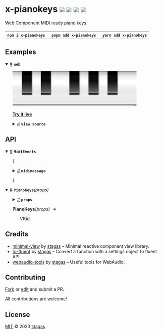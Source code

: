 

<h1>
x-pianokeys <a href="https://npmjs.org/package/x-pianokeys"><img src="https://img.shields.io/badge/npm-v3.1.0-F00.svg?colorA=000"/></a> <a href="src"><img src="https://img.shields.io/badge/loc-693-FFF.svg?colorA=000"/></a> <a href="https://cdn.jsdelivr.net/npm/x-pianokeys@3.1.0/dist/x-pianokeys.min.js"><img src="https://img.shields.io/badge/brotli-11.2K-333.svg?colorA=000"/></a> <a href="LICENSE"><img src="https://img.shields.io/badge/license-MIT-F0B.svg?colorA=000"/></a>
</h1>

<p></p>

Web Component MIDI ready piano keys.

<h4>
<table><tr><td title="Triple click to select and copy paste">
<code>npm i x-pianokeys </code>
</td><td title="Triple click to select and copy paste">
<code>pnpm add x-pianokeys </code>
</td><td title="Triple click to select and copy paste">
<code>yarn add x-pianokeys</code>
</td></tr></table>
</h4>

## Examples

<details id="example$web" title="web" open><summary><span><a href="#example$web">#</a></span>  <code><strong>web</strong></code></summary>  <ul><p></p>  <a href="https://stagas.github.io/x-pianokeys/example/web.html"><img width="400" src="example/web.webp"></img>  <p><strong>Try it live</strong></p></a>    <details id="source$web" title="web source code" ><summary><span><a href="#source$web">#</a></span>  <code><strong>view source</strong></code></summary>  <a href="example/web.tsx">example/web.tsx</a>  <p>

```tsx
/** @jsxImportSource minimal-view */

import { render } from 'minimal-view'

import { PianoKeys } from 'x-pianokeys'

document.body.innerHTML = /*html*/ `
<style>
html, body {
  width: 100%;
  height: 100%;
}
.piano {
  resize: both;
  overflow: hidden;
}
</style>
<div id="demo" style="display: flex; gap:20px"></div>
`
const audioContext = new AudioContext()
render(
  <>
    <div style="height:250px;width:50px">
    <PianoKeys
      halfOctaves={3}
      startHalfOctave={1}
      vertical
      audioContext={audioContext}
      onMidiEvent={() => { }}
    />
    </div>

    <div style="height:250px;width:50px">
    <PianoKeys
      halfOctaves={2}
      startHalfOctave={1}
      vertical
      audioContext={audioContext}
      onMidiEvent={() => { }}
    />
    </div>

    <div style="height:250px;width:50px">
    <PianoKeys
      halfOctaves={3}
      startHalfOctave={0}
      vertical
      audioContext={audioContext}
      onMidiEvent={() => { }}
    />
    </div>

    <div style="height:250px;width:50px">
    <PianoKeys
      halfOctaves={2}
      startHalfOctave={0}
      vertical
      audioContext={audioContext}
      onMidiEvent={() => { }}
    />
    </div>
  </>,
  document.getElementById('demo')!
)
// setTimeout(() => {
//   document.querySelector('x-piano')!.turnOnKey(2)
//   document.querySelector('x-piano')!.turnOnKey(5)
//   document.querySelector('x-piano')!.turnOnKey(3)
// }, 1000)
// <div class="piano" style="width:100px;height:350px;">
//   <x-piano vertical onmidimessage="console.log(event)"></x-piano>
// </div>

// for demo: requestAnimationFrame <- for shoty
// const pianos = document.querySelectorAll('x-piano') as NodeListOf<PianoKeysElement>
// let ivl = setInterval(() => {
//   const piano = pianos[Math.random() * pianos.length | 0]
//   const note = Math.random() * 20 | 0
//   piano.turnOnKey?.(note)
//   setTimeout(() => piano.turnOffKey?.(note), Math.random() * 1500)
// }, 50)
// setTimeout(() => {
//   clearInterval(ivl)
// }, 1000)
```

</p>
</details></ul></details>


## API

<p>  <details id="MidiEvents$1" title="TypeAlias" open><summary><span><a href="#MidiEvents$1">#</a></span>  <code><strong>MidiEvents</strong></code>    </summary>  <a href=""></a>  <ul><p>{<p>  <details id="midimessage$3" title="Property" ><summary><span><a href="#midimessage$3">#</a></span>  <code><strong>midimessage</strong></code>    </summary>  <a href=""></a>  <ul><p><span>WebMidi.MIDIMessageEvent</span></p>        </ul></details></p>}</p>        </ul></details><details id="PianoKeys$4" title="Function" open><summary><span><a href="#PianoKeys$4">#</a></span>  <code><strong>PianoKeys</strong></code><em>(props)</em>    </summary>  <a href=""></a>  <ul>    <p>    <details id="props$6" title="Parameter" ><summary><span><a href="#props$6">#</a></span>  <code><strong>props</strong></code>    </summary>    <ul><p><span>props</span></p>        </ul></details>  <p><strong>PianoKeys</strong><em>(props)</em>  &nbsp;=&gt;  <ul><span>VKid</span></ul></p></p>    </ul></details></p>

## Credits
- [minimal-view](https://npmjs.org/package/minimal-view) by [stagas](https://github.com/stagas) &ndash; Minimal reactive component view library.
- [to-fluent](https://npmjs.org/package/to-fluent) by [stagas](https://github.com/stagas) &ndash; Convert a function with a settings object to fluent API.
- [webaudio-tools](https://npmjs.org/package/webaudio-tools) by [stagas](https://github.com/stagas) &ndash; Useful tools for WebAudio.

## Contributing

[Fork](https://github.com/stagas/x-pianokeys/fork) or [edit](https://github.dev/stagas/x-pianokeys) and submit a PR.

All contributions are welcome!

## License

<a href="LICENSE">MIT</a> &copy; 2023 [stagas](https://github.com/stagas)
